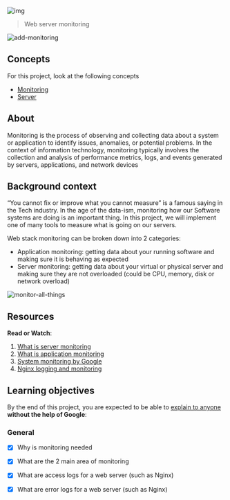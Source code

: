 ![img](https://assets.imaginablefutures.com/media/images/ALX_Logo.max-200x150.png)
  > Web server monitoring

![add-monitoring](https://s3.amazonaws.com/intranet-projects-files/holbertonschool-sysadmin_devops/281/hb3pAsO.png)

## Concepts
For this project, look at the following concepts
- [Monitoring](https://intranet.alxswe.com/concepts/13)
- [Server](https://intranet.alxswe.com/concepts/67)

## About
Monitoring is the process of observing and collecting data about a system or application to identify issues, anomalies, or potential problems. In the context of information technology, monitoring typically involves the collection and analysis of performance metrics, logs, and events generated by servers, applications, and network devices

## Background context
“You cannot fix or improve what you cannot measure” is a famous saying in the Tech industry. In the age of the data-ism, monitoring how our Software systems are doing is an important thing. In this project, we will implement one of many tools to measure what is going on our servers.

Web stack monitoring can be broken down into 2 categories:

- Application monitoring: getting data about your running software and making sure it is behaving as expected
- Server monitoring: getting data about your virtual or physical server and making sure they are not overloaded (could be CPU, memory, disk or network overload)

![monitor-all-things](https://s3.amazonaws.com/intranet-projects-files/holbertonschool-sysadmin_devops/281/ktCXnhE.jpg)

## Resources
__Read or Watch__:
1. [What is server monitoring](https://www.sumologic.com/glossary/server-monitoring/)
2. [What is application monitoring](https://en.wikipedia.org/wiki/Application_performance_management)
3. [System monitoring by Google](https://sre.google/sre-book/monitoring-distributed-systems/)
4. [Nginx logging and monitoring](https://docs.nginx.com/nginx/admin-guide/monitoring/logging/)

## Learning objectives
By the end of this project, you are expected to be able to [explain to anyone](https://fs.blog/feynman-learning-technique/) __without the help of Google__:

### General

- [X] Why is monitoring needed
- [X] What are the 2 main area of monitoring
- [X] What are access logs for a web server (such as Nginx)
- [X] What are error logs for a web server (such as Nginx)


